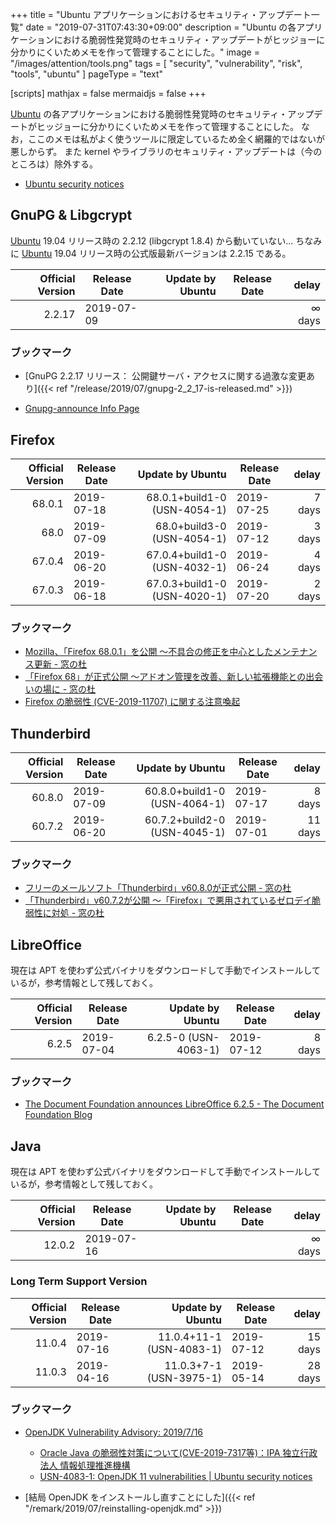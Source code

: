 +++
title = "Ubuntu アプリケーションにおけるセキュリティ・アップデート一覧"
date =  "2019-07-31T07:43:30+09:00"
description = "Ubuntu の各アプリケーションにおける脆弱性発覚時のセキュリティ・アップデートがヒッジョーに分かりにくいためメモを作って管理することにした。"
image = "/images/attention/tools.png"
tags = [ "security", "vulnerability", "risk", "tools", "ubuntu" ]
pageType = "text"

[scripts]
  mathjax = false
  mermaidjs = false
+++

[Ubuntu] の各アプリケーションにおける脆弱性発覚時のセキュリティ・アップデートがヒッジョーに分かりにくいためメモを作って管理することにした。
なお，ここのメモは私がよく使うツールに限定しているため全く網羅的ではないが悪しからず。
また kernel やライブラリのセキュリティ・アップデートは（今のところは）除外する。

- [Ubuntu security notices](https://usn.ubuntu.com/)

## GnuPG & Libgcrypt

[Ubuntu] 19.04 リリース時の 2.2.12 (libgcrypt 1.8.4) から動いていない...
ちなみに [Ubuntu] 19.04 リリース時の公式版最新バージョンは 2.2.15 である。

| Official Version | Release Date | Update by Ubuntu | Release Date |   delay |
| ----------------:| ------------ | ----------------:| ------------ | -------:|
|           2.2.17 | 2019-07-09   |                  |              | ∞ days |

### ブックマーク

- [GnuPG 2.2.17 リリース： 公開鍵サーバ・アクセスに関する過激な変更あり]({{< ref "/release/2019/07/gnupg-2_2_17-is-released.md" >}})

- [Gnupg-announce Info Page](https://lists.gnupg.org/mailman/listinfo/gnupg-announce)

## Firefox

| Official Version | Release Date |             Update by Ubuntu | Release Date |  delay |
| ----------------:| ------------ | ----------------------------:| ------------ | ------:|
|           68.0.1 | 2019-07-18   | 68.0.1+build1-0 (USN-4054-1) | 2019-07-25   | 7 days |
|             68.0 | 2019-07-09   |   68.0+build3-0 (USN-4054-1) | 2019-07-12   | 3 days |
|           67.0.4 | 2019-06-20   | 67.0.4+build1-0 (USN-4032-1) | 2019-06-24   | 4 days |
|           67.0.3 | 2019-06-18   | 67.0.3+build1-0 (USN-4020-1) | 2019-07-20   | 2 days |

### ブックマーク

- [Mozilla、「Firefox 68.0.1」を公開 ～不具合の修正を中心としたメンテナンス更新 - 窓の杜](https://forest.watch.impress.co.jp/docs/news/1196976.html)
- [「Firefox 68」が正式公開 ～アドオン管理を改善、新しい拡張機能との出会いの場に - 窓の杜](https://forest.watch.impress.co.jp/docs/news/1195193.html)
- [Firefox の脆弱性 (CVE-2019-11707) に関する注意喚起](https://www.jpcert.or.jp/at/2019/at190027.html)

## Thunderbird

| Official Version | Release Date |             Update by Ubuntu | Release Date |   delay |
| ----------------:| ------------ | ----------------------------:| ------------ | -------:|
|           60.8.0 | 2019-07-09   | 60.8.0+build1-0 (USN-4064-1) | 2019-07-17   |  8 days |
|           60.7.2 | 2019-06-20   | 60.7.2+build2-0 (USN-4045-1) | 2019-07-01   | 11 days |

### ブックマーク

- [フリーのメールソフト「Thunderbird」v60.8.0が正式公開 - 窓の杜](https://forest.watch.impress.co.jp/docs/news/1195473.html)
- [「Thunderbird」v60.7.2が公開 ～「Firefox」で悪用されているゼロデイ脆弱性に対処 - 窓の杜](https://forest.watch.impress.co.jp/docs/news/1191820.html)

## LibreOffice

現在は APT を使わず公式バイナリをダウンロードして手動でインストールしているが，参考情報として残しておく。

| Official Version | Release Date |     Update by Ubuntu | Release Date |  delay |
| ----------------:| ------------ | --------------------:| ------------ | ------:|
|            6.2.5 | 2019-07-04   | 6.2.5-0 (USN-4063-1) | 2019-07-12   | 8 days |

### ブックマーク

- [The Document Foundation announces LibreOffice 6.2.5 - The Document Foundation Blog](https://blog.documentfoundation.org/blog/2019/07/04/tdf-announces-libreoffice-625/)

## Java

現在は APT を使わず公式バイナリをダウンロードして手動でインストールしているが，参考情報として残しておく。

| Official Version | Release Date | Update by Ubuntu | Release Date |   delay |
| ----------------:| ------------ | ----------------:| ------------ | -------:|
|           12.0.2 | 2019-07-16   |                  |              | ∞ days |

### Long Term Support Version

| Official Version | Release Date |         Update by Ubuntu | Release Date |   delay |
| ----------------:| ------------ | ------------------------:| ------------ | -------:|
|           11.0.4 | 2019-07-16   | 11.0.4+11-1 (USN-4083-1) | 2019-07-12   | 15 days |
|           11.0.3 | 2019-04-16   |  11.0.3+7-1 (USN-3975-1) | 2019-05-14   | 28 days |

### ブックマーク

- [OpenJDK Vulnerability Advisory: 2019/7/16](https://openjdk.java.net/groups/vulnerability/advisories/2019-07-16)
    - [Oracle Java の脆弱性対策について(CVE-2019-7317等)：IPA 独立行政法人 情報処理推進機構](https://www.ipa.go.jp/security/ciadr/vul/20190717-jre.html)
    - [USN-4083-1: OpenJDK 11 vulnerabilities | Ubuntu security notices](https://usn.ubuntu.com/4083-1/)

- [結局 OpenJDK をインストールし直すことにした]({{< ref "/remark/2019/07/reinstalling-openjdk.md" >}})

[Ubuntu]: https://www.ubuntu.com/ "The leading operating system for PCs, IoT devices, servers and the cloud | Ubuntu"

